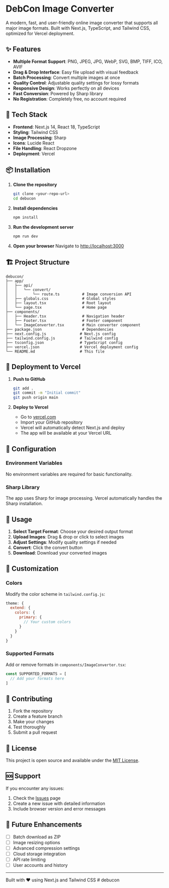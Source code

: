 # DebCon Image Converter

A modern, fast, and user-friendly online image converter that supports all major image formats. Built with Next.js, TypeScript, and Tailwind CSS, optimized for Vercel deployment.

## ✨ Features

- **Multiple Format Support**: PNG, JPEG, JPG, WebP, SVG, BMP, TIFF, ICO, AVIF
- **Drag & Drop Interface**: Easy file upload with visual feedback
- **Batch Processing**: Convert multiple images at once
- **Quality Control**: Adjustable quality settings for lossy formats
- **Responsive Design**: Works perfectly on all devices
- **Fast Conversion**: Powered by Sharp library
- **No Registration**: Completely free, no account required

## 🚀 Tech Stack

- **Frontend**: Next.js 14, React 18, TypeScript
- **Styling**: Tailwind CSS
- **Image Processing**: Sharp
- **Icons**: Lucide React
- **File Handling**: React Dropzone
- **Deployment**: Vercel

## 📦 Installation

1. **Clone the repository**
   ```bash
   git clone <your-repo-url>
   cd debucon
   ```

2. **Install dependencies**
   ```bash
   npm install
   ```

3. **Run the development server**
   ```bash
   npm run dev
   ```

4. **Open your browser**
   Navigate to [http://localhost:3000](http://localhost:3000)

## 🏗️ Project Structure

```
debucon/
├── app/
│   ├── api/
│   │   └── convert/
│   │       └── route.ts          # Image conversion API
│   ├── globals.css               # Global styles
│   ├── layout.tsx                # Root layout
│   └── page.tsx                  # Home page
├── components/
│   ├── Header.tsx                # Navigation header
│   ├── Footer.tsx                # Footer component
│   └── ImageConverter.tsx        # Main converter component
├── package.json                  # Dependencies
├── next.config.js               # Next.js config
├── tailwind.config.js           # Tailwind config
├── tsconfig.json                # TypeScript config
├── vercel.json                  # Vercel deployment config
└── README.md                    # This file
```

## 🚀 Deployment to Vercel

1. **Push to GitHub**
   ```bash
   git add .
   git commit -m "Initial commit"
   git push origin main
   ```

2. **Deploy to Vercel**
   - Go to [vercel.com](https://vercel.com)
   - Import your GitHub repository
   - Vercel will automatically detect Next.js and deploy
   - The app will be available at your Vercel URL

## 🔧 Configuration

### Environment Variables
No environment variables are required for basic functionality.

### Sharp Library
The app uses Sharp for image processing. Vercel automatically handles the Sharp installation.

## 📱 Usage

1. **Select Target Format**: Choose your desired output format
2. **Upload Images**: Drag & drop or click to select images
3. **Adjust Settings**: Modify quality settings if needed
4. **Convert**: Click the convert button
5. **Download**: Download your converted images

## 🎨 Customization

### Colors
Modify the color scheme in `tailwind.config.js`:
```javascript
theme: {
  extend: {
    colors: {
      primary: {
        // Your custom colors
      }
    }
  }
}
```

### Supported Formats
Add or remove formats in `components/ImageConverter.tsx`:
```typescript
const SUPPORTED_FORMATS = [
  // Add your formats here
]
```

## 🤝 Contributing

1. Fork the repository
2. Create a feature branch
3. Make your changes
4. Test thoroughly
5. Submit a pull request

## 📄 License

This project is open source and available under the [MIT License](LICENSE).

## 🆘 Support

If you encounter any issues:
1. Check the [Issues](https://github.com/yourusername/debucon/issues) page
2. Create a new issue with detailed information
3. Include browser version and error messages

## 🔮 Future Enhancements

- [ ] Batch download as ZIP
- [ ] Image resizing options
- [ ] Advanced compression settings
- [ ] Cloud storage integration
- [ ] API rate limiting
- [ ] User accounts and history

---

Built with ❤️ using Next.js and Tailwind CSS #   d e b u c o n 
 
 